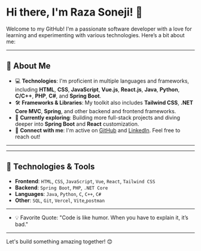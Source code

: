 # Hi there, I'm Raza Soneji! 👋

Welcome to my GitHub! I'm a passionate software developer with a love for learning and experimenting with various technologies. Here’s a bit about me:

---

## 🚀 About Me
- 💻 **Technologies**: I'm proficient in multiple languages and frameworks, including **HTML**, **CSS**, **JavaScript**, **Vue.js**, **React.js**, **Java**, **Python**, **C/C++**, **PHP**, **C#**, and **Spring Boot**.
- 🛠 **Frameworks & Libraries**: My toolkit also includes **Tailwind CSS**, **.NET Core MVC**, **Spring**, and other backend and frontend frameworks.
- 🌱 **Currently exploring**: Building more full-stack projects and diving deeper into **Spring Boot** and **React** customization.
- 🔗 **Connect with me**: I'm active on [GitHub](https://www.github.com/razasoneji) and [LinkedIn](https://www.linkedin.com/in/raza-soneji-963a85275/). Feel free to reach out!

---


---

## 🔧 Technologies & Tools
- **Frontend**: `HTML`, `CSS`, `JavaScript`, `Vue`, `React`, `Tailwind CSS`
- **Backend**: `Spring Boot`, `PHP`, `.NET Core`
- **Languages**: `Java`, `Python`, `C`, `C++`, `C#`
- **Other**: `SQL`, `Git`, `Vercel`, `Vite`,`postman`

---

- 💡 Favorite Quote: "Code is like humor. When you have to explain it, it’s bad." 

---

Let's build something amazing together! 😊
